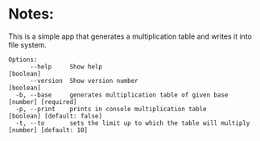 
# Notes:
This is a simple app that generates a multiplication table and writes it into file system.

```
Options:
      --help     Show help                                             [boolean]
      --version  Show version number                                   [boolean]
  -b, --base     generates multiplication table of given base          [number] [required]
  -p, --print    prints in console multiplication table                [boolean] [default: false]
  -t, --to       sets the limit up to which the table will multiply    [number] [default: 10]
```
